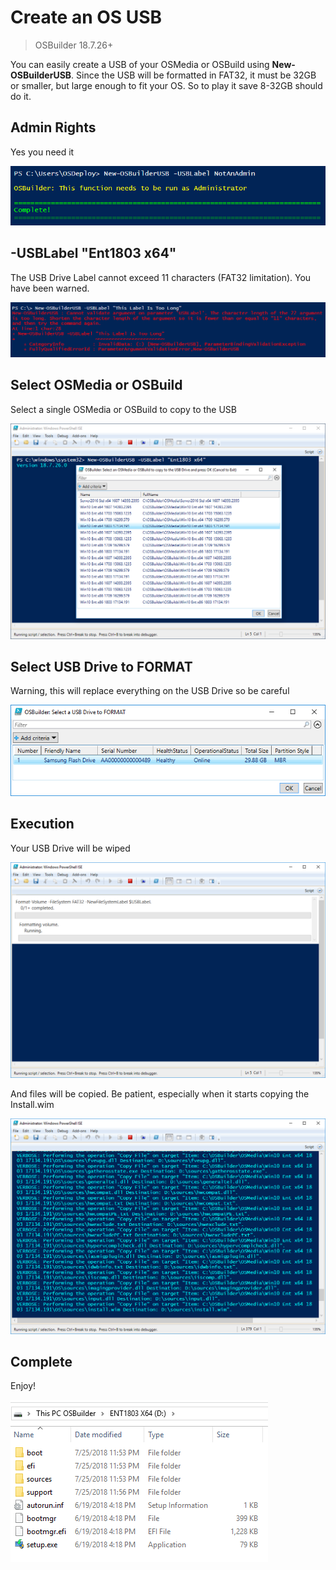 # Create an OS USB

> OSBuilder 18.7.26+

You can easily create a USB of your OSMedia or OSBuild using **New-OSBuilderUSB**. Since the USB will be formatted in FAT32, it must be 32GB or smaller, but large enough to fit your OS. So to play it save 8-32GB should do it.

## Admin Rights

Yes you need it

![](../../.gitbook/assets/2018-07-25_23-52-10.png)

## -USBLabel "Ent1803 x64"

The USB Drive Label cannot exceed 11 characters \(FAT32 limitation\). You have been warned.

![](../../.gitbook/assets/2018-07-25_23-37-58.png)

## Select OSMedia or OSBuild

Select a single OSMedia or OSBuild to copy to the USB

![](../../.gitbook/assets/2018-07-25_23-47-35.png)

## Select USB Drive to FORMAT

Warning, this will replace everything on the USB Drive so be careful

![](../../.gitbook/assets/2018-07-25_23-50-07.png)

## Execution

Your USB Drive will be wiped

![](../../.gitbook/assets/2018-07-25_23-53-16.png)

And files will be copied. Be patient, especially when it starts copying the Install.wim

![](../../.gitbook/assets/2018-07-25_23-54-21.png)

## Complete

Enjoy!

![](../../.gitbook/assets/2018-07-25_23-57-34.png)

